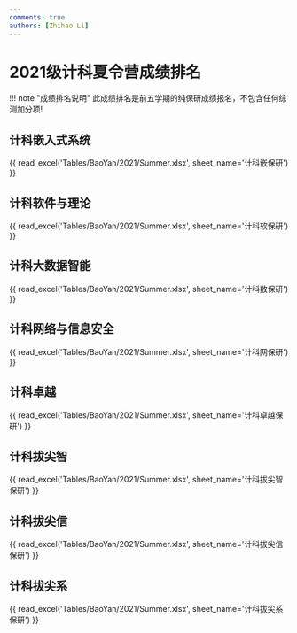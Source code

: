 ```yaml
---
comments: true
authors: [Zhihao Li]
---
```

# 2021级计科夏令营成绩排名
!!! note "成绩排名说明"
    此成绩排名是前五学期的纯保研成绩报名，不包含任何综测加分项!

## 计科嵌入式系统
{{ read_excel('Tables/BaoYan/2021/Summer.xlsx', sheet_name='计科嵌保研') }}

## 计科软件与理论
{{ read_excel('Tables/BaoYan/2021/Summer.xlsx', sheet_name='计科软保研') }}

## 计科大数据智能
{{ read_excel('Tables/BaoYan/2021/Summer.xlsx', sheet_name='计科数保研') }}

## 计科网络与信息安全
{{ read_excel('Tables/BaoYan/2021/Summer.xlsx', sheet_name='计科网保研') }}

## 计科卓越
{{ read_excel('Tables/BaoYan/2021/Summer.xlsx', sheet_name='计科卓越保研') }}

## 计科拔尖智
{{ read_excel('Tables/BaoYan/2021/Summer.xlsx', sheet_name='计科拔尖智保研') }}

## 计科拔尖信
{{ read_excel('Tables/BaoYan/2021/Summer.xlsx', sheet_name='计科拔尖信保研') }}

## 计科拔尖系
{{ read_excel('Tables/BaoYan/2021/Summer.xlsx', sheet_name='计科拔尖系保研') }}